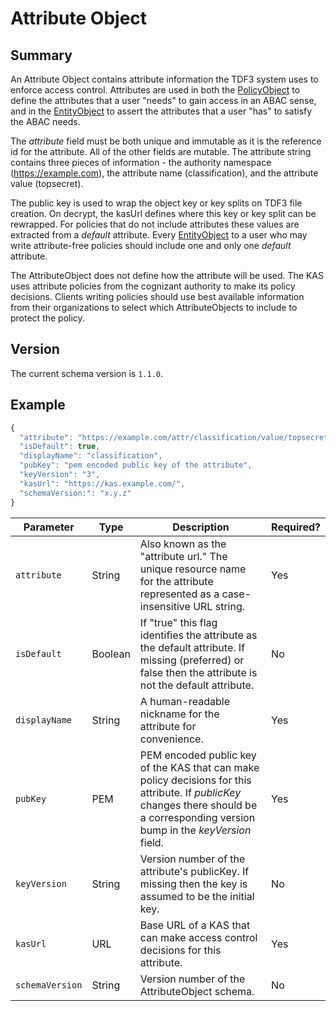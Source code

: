 # Attribute Object

## Summary
An Attribute Object contains attribute information the TDF3 system uses to enforce access control. Attributes are used in both the [PolicyObject](PolicyObject.md) to define the attributes that a user "needs" to gain access in an ABAC sense, and in the [EntityObject](EntityObject.md) to assert the attributes that a user "has" to satisfy the ABAC needs.

The _attribute_ field must be both unique and immutable as it is the reference id for the attribute. All of the other fields are mutable. The attribute string contains three pieces of information - the authority namespace (https://example.com), the attribute name (classification), and the attribute value (topsecret).

The public key is used to wrap the object key or key splits on TDF3 file creation. On decrypt, the kasUrl defines where this key or key split can be rewrapped. For policies that do not include attributes these values are extracted from a _default_ attribute. Every [EntityObject](EntityObject.md) to a user who may write attribute-free policies should include one and only one _default_ attribute.

The AttributeObject does not define how the attribute will be used. The KAS uses attribute policies from the cognizant authority to make its policy decisions. Clients writing policies should use best available information from their organizations to select which AttributeObjects to include to protect the policy.  

## Version

The current schema version is `1.1.0`.

## Example

```javascript
{
  "attribute": "https://example.com/attr/classification/value/topsecret",
  "isDefault": true,
  "displayName": "classification",
  "pubKey": "pem encoded public key of the attribute",
  "keyVersion": "3",
  "kasUrl": "https://kas.example.com/",
  "schemaVersion:": "x.y.z"
}
```

|Parameter|Type|Description|Required?|
|---|---|---|---|
|`attribute`|String|Also known as the "attribute url."  The unique resource name for the attribute represented as a case-insensitive URL string.  |Yes|
|`isDefault`|Boolean|If "true" this flag identifies the attribute as the default attribute. If missing (preferred) or false then the attribute is not the default attribute.|No|
|`displayName`|String|A human-readable nickname for the attribute for convenience.|Yes|
|`pubKey`|PEM|PEM encoded public key of the KAS that can make policy decisions for this attribute. If _publicKey_ changes there should be a corresponding version bump in the _keyVersion_ field.|Yes|
|`keyVersion`|String|Version number of the attribute's publicKey. If missing then the key is assumed to be the initial key.|No|
|`kasUrl`|URL|Base URL of a KAS that can make access control decisions for this attribute.|Yes|
|`schemaVersion`|String|Version number of the AttributeObject schema.|No|
